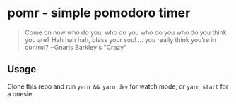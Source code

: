 # pomr - simple pomodoro timer

> Come on now who do you, who do you who do you who do you
> think you are? Hah hah hah, bless your soul ...
> you really think you're in control? ~Gnarls Barkley's "Crazy"

## Usage

Clone this repo and run `yarn && yarn dev` for watch mode, or `yarn start` for a onesie.

<!-- todo: actual usage -->

<!-- todo: stack/thanks -->
